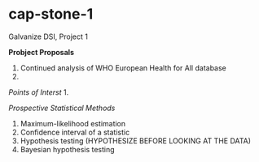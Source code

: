 # cap-stone-1
Galvanize DSI, Project 1

**Probject Proposals**
1. Continued analysis of WHO European Health for All database
2. 

_Points of Interst_
1. 

_Prospective Statistical Methods_
  1. Maximum-likelihood estimation 
  2. Confidence interval of a statistic 
  3. Hypothesis testing (HYPOTHESIZE BEFORE LOOKING AT THE DATA) 
  4. Bayesian hypothesis testing 
